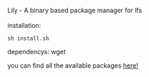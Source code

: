 Lily - A binary based package manager for lfs
<br/> <br/>
installation:
```
sh install.sh
```
dependencys:
wget
<br/>

you can find all the available packages [here!](https://sourceforge.net/projects/bin-lily/files)
